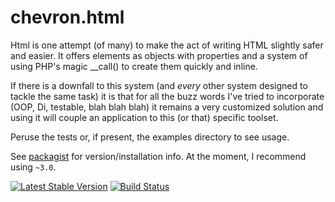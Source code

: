 # chevron.html

Html is one attempt (of many) to make the act of writing HTML slightly
safer and easier. It offers elements as objects with properties and a system
of using PHP's magic __call() to create them quickly and inline.

If there is a downfall to this system (and *every* other system designed to tackle
the same task) it is that for all the buzz words I've tried to incorporate (OOP,
Di, testable, blah blah blah) it remains a very customized solution and using it
will couple an application to this (or that) specific toolset.


Peruse the tests or, if present, the examples directory to see usage.

See [packagist](https://packagist.org/packages/henderjon/chevron-html) for version/installation info. At the moment, I recommend using `~3.0`.

[![Latest Stable Version](https://poser.pugx.org/henderjon/chevron-html/v/stable.svg)](https://packagist.org/packages/henderjon/chevron-html)
[![Build Status](https://travis-ci.org/henderjon/chevron.html.svg?branch=master)](https://travis-ci.org/henderjon/chevron.html)


